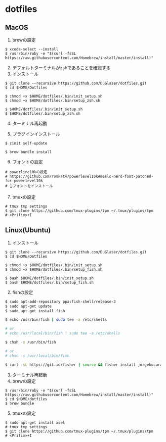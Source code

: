 # dotfiles

## MacOS

1. brewの設定
```
$ xcode-select --install
$ /usr/bin/ruby -e "$(curl -fsSL https://raw.githubusercontent.com/Homebrew/install/master/install)"
```
2. デフォルトターミナルがzshであることを確認する 
3. インストール
```
$ git clone --recursive https://github.com/DuGlaser/dotfiles.git
$ cd $HOME/Dotfiles

$ chmod +x $HOME/dotfiles/.bin/init_setup.sh
$ chmod +x $HOME/dotfiles/.bin/setup_zsh.sh

$ $HOME/dotfiles/.bin/init_setup.sh
$ $HOME/dotfiles/.bin/setup_zsh.sh
```
4. ターミナル再起動

5. プラグインインストール
```
$ zinit self-update

$ brew bundle install
```

6. フォントの設定
```
# powerline10kの設定
# https://github.com/romkatv/powerlevel10k#meslo-nerd-font-patched-for-powerlevel10k
# 👆フォントをインストール
```

7. tmuxの設定
```
# tmux tmp settings
$ git clone https://github.com/tmux-plugins/tpm ~/.tmux/plugins/tpm
# <Prifix>+I 
```

## Linux(Ubuntu)

1. インストール
```
$ git clone --recursive https://github.com/DuGlaser/dotfiles.git
$ cd $HOME/Dotfiles

$ chmod +x $HOME/dotfiles/.bin/init_setup.sh
$ chmod +x $HOME/dotfiles/.bin/setup_fish.sh

$ bash $HOME/dotfiles/.bin/init_setup.sh
$ bash $HOME/dotfiles/.bin/setup_fish.sh
```

2. fishの設定
```zsh
$ sudo apt-add-repository ppa:fish-shell/release-3
$ sudo apt-get update
$ sudo apt-get install fish

$ echo /usr/bin/fish | sudo tee -a /etc/shells

# or
# echo /usr/local/bin/fish | sudo tee -a /etc/shells

$ chsh -s /usr/bin/fish

# or
# chsh -s /usr/local/bin/fish

$ curl -sL https://git.io/fisher | source && fisher install jorgebucaran/fisher
```

3. ターミナル再起動
4. brewの設定
```
$ /usr/bin/ruby -e "$(curl -fsSL https://raw.githubusercontent.com/Homebrew/install/master/install)"
$ cd $HOME/dotfiles
$ brew bundle
```

5. tmuxの設定
```
$ sudo apt-get install xsel
# tmux tmp settings
$ git clone https://github.com/tmux-plugins/tpm ~/.tmux/plugins/tpm
# <Prifix>+I 
```
